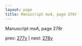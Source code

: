 ```yaml
---
layout: page
title: Manuscript msA, page 278r
---
```


Manuscript msA, page 278r

prev:  [277v](../277v) | next:  [278v](../278v)